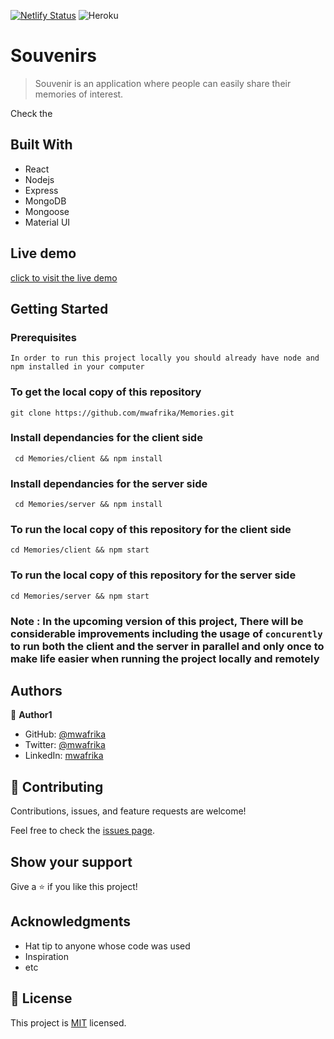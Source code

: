[![Netlify Status](https://api.netlify.com/api/v1/badges/153c7db9-ec78-42ee-b1f4-61ef8dc2665c/deploy-status)](https://app.netlify.com/sites/souvenirs-01/deploys) ![Heroku](https://pyheroku-badge.herokuapp.com/?app=souvenir-01)

# Souvenirs

> Souvenir is an application where people can easily share their memories of interest.

Check the

## Built With

- React
- Nodejs
- Express
- MongoDB
- Mongoose
- Material UI

## Live demo

[click to visit the live demo](https://souvenirs-01.netlify.app/posts)

## Getting Started

### Prerequisites

```
In order to run this project locally you should already have node and npm installed in your computer
```

### To get the local copy of this repository

```
git clone https://github.com/mwafrika/Memories.git

```

### Install dependancies for the client side

```
 cd Memories/client && npm install
```

### Install dependancies for the server side

```
 cd Memories/server && npm install
```

### To run the local copy of this repository for the client side

```
cd Memories/client && npm start
```

### To run the local copy of this repository for the server side

```
cd Memories/server && npm start
```

### Note : In the upcoming version of this project, There will be considerable improvements including the usage of `concurently ` to run both the client and the server in parallel and only once to make life easier when running the project locally and remotely

## Authors

👤 **Author1**

- GitHub: [@mwafrika](https://github.com/mwafrika)
- Twitter: [@mwafrika](https://twitter.com/mwafrikamufung1)
- LinkedIn: [mwafrika](https://linkedin.com/in/mwafrika-mufungizi)

## 🤝 Contributing

Contributions, issues, and feature requests are welcome!

Feel free to check the [issues page](../../issues/).

## Show your support

Give a ⭐️ if you like this project!

## Acknowledgments

- Hat tip to anyone whose code was used
- Inspiration
- etc

## 📝 License

This project is [MIT](./MIT.md) licensed.
